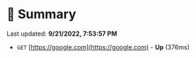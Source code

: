 # 📖 Summary
Last updated: **9/21/2022, 7:53:57 PM**

- `GET` [https://google.com](https://google.com) - **Up** (376ms)
